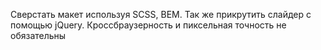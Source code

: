 Сверстать макет используя SCSS, BEM. Так же прикрутить слайдер с помощью jQuery.
Кроссбраузерность и пиксельная точность не обязательны